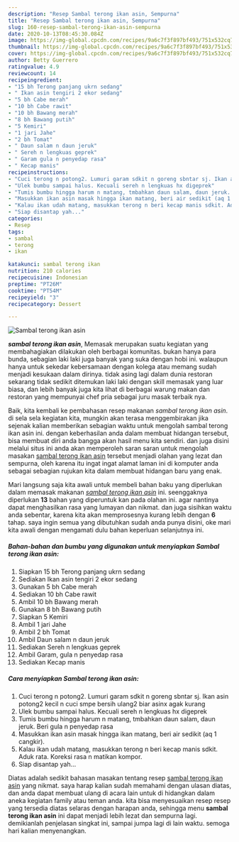 ```yaml
---
description: "Resep Sambal terong ikan asin, Sempurna"
title: "Resep Sambal terong ikan asin, Sempurna"
slug: 160-resep-sambal-terong-ikan-asin-sempurna
date: 2020-10-13T08:45:30.084Z
image: https://img-global.cpcdn.com/recipes/9a6c7f3f897bf493/751x532cq70/sambal-terong-ikan-asin-foto-resep-utama.jpg
thumbnail: https://img-global.cpcdn.com/recipes/9a6c7f3f897bf493/751x532cq70/sambal-terong-ikan-asin-foto-resep-utama.jpg
cover: https://img-global.cpcdn.com/recipes/9a6c7f3f897bf493/751x532cq70/sambal-terong-ikan-asin-foto-resep-utama.jpg
author: Betty Guerrero
ratingvalue: 4.9
reviewcount: 14
recipeingredient:
- "15 bh Terong panjang ukrn sedang"
- " Ikan asin tengiri 2 ekor sedang"
- "5 bh Cabe merah"
- "10 bh Cabe rawit"
- "10 bh Bawang merah"
- "8 bh Bawang putih"
- "5 Kemiri"
- "1 jari Jahe"
- "2 bh Tomat"
- " Daun salam n daun jeruk"
- " Sereh n lengkuas geprek"
- " Garam gula n penyedap rasa"
- " Kecap manis"
recipeinstructions:
- "Cuci terong n potong2. Lumuri garam sdkit n goreng sbntar sj. Ikan asin potong2 kecil n cuci smpe bersih ulang2 biar asinx agak kurang"
- "Ulek bumbu sampai halus. Kecuali sereh n lengkuas hx digeprek"
- "Tumis bumbu hingga harum n matang, tmbahkan daun salam, daun jeruk. Beri gula n penyedap rasa"
- "Masukkan ikan asin masak hingga ikan matang, beri air sedikit (aq 1 cangkir)."
- "Kalau ikan udah matang, masukkan terong n beri kecap manis sdkit. Aduk rata. Koreksi rasa n matikan kompor."
- "Siap disantap yah..."
categories:
- Resep
tags:
- sambal
- terong
- ikan

katakunci: sambal terong ikan 
nutrition: 210 calories
recipecuisine: Indonesian
preptime: "PT26M"
cooktime: "PT54M"
recipeyield: "3"
recipecategory: Dessert

---
```



![Sambal terong ikan asin](https://img-global.cpcdn.com/recipes/9a6c7f3f897bf493/751x532cq70/sambal-terong-ikan-asin-foto-resep-utama.jpg)

<b><i>sambal terong ikan asin</i></b>, Memasak merupakan suatu kegiatan yang membahagiakan dilakukan oleh berbagai komunitas. bukan hanya para bunda, sebagian laki laki juga banyak yang suka dengan hobi ini. walaupun hanya untuk sekedar kebersamaan dengan kolega atau memang sudah menjadi kesukaan dalam dirinya. tidak asing lagi dalam dunia restoran sekarang tidak sedikit ditemukan laki laki dengan skill memasak yang luar biasa, dan lebih banyak juga kita lihat di berbagai warung makan dan restoran yang mempunyai chef pria sebagai juru masak terbaik nya.



Baik, kita kembali ke pembahasan resep makanan <i>sambal terong ikan asin</i>. di sela sela kegiatan kita, mungkin akan terasa menggembirakan jika sejenak kalian memberikan sebagian waktu untuk mengolah sambal terong ikan asin ini. dengan keberhasilan anda dalam membuat hidangan tersebut, bisa membuat diri anda bangga akan hasil menu kita sendiri. dan juga disini melalui situs ini anda akan memperoleh saran saran untuk mengolah masakan <u>sambal terong ikan asin</u> tersebut menjadi olahan yang lezat dan sempurna, oleh karena itu ingat ingat alamat laman ini di komputer anda sebagai sebagian rujukan kita dalam membuat hidangan baru yang enak.


Mari langsung saja kita awali untuk membeli bahan baku yang diperlukan dalam memasak makanan <u><i>sambal terong ikan asin</i></u> ini. seenggaknya diperlukan <b>13</b> bahan yang diperuntuk kan pada olahan ini. agar nantinya dapat menghasilkan rasa yang lumayan dan nikmat. dan juga sisihkan waktu anda sebentar, karena kita akan memprosesnya kurang lebih dengan <b>6</b> tahap. saya ingin semua yang dibutuhkan sudah anda punya disini, oke mari kita awali dengan mengamati dulu bahan keperluan selanjutnya ini.

<!--inarticleads1-->

##### Bahan-bahan dan bumbu yang digunakan untuk menyiapkan Sambal terong ikan asin:

1. Siapkan 15 bh Terong panjang ukrn sedang
1. Sediakan  Ikan asin tengiri 2 ekor sedang
1. Gunakan 5 bh Cabe merah
1. Sediakan 10 bh Cabe rawit
1. Ambil 10 bh Bawang merah
1. Gunakan 8 bh Bawang putih
1. Siapkan 5 Kemiri
1. Ambil 1 jari Jahe
1. Ambil 2 bh Tomat
1. Ambil  Daun salam n daun jeruk
1. Sediakan  Sereh n lengkuas geprek
1. Ambil  Garam, gula n penyedap rasa
1. Sediakan  Kecap manis




<!--inarticleads2-->

##### Cara menyiapkan Sambal terong ikan asin:

1. Cuci terong n potong2. Lumuri garam sdkit n goreng sbntar sj. Ikan asin potong2 kecil n cuci smpe bersih ulang2 biar asinx agak kurang
1. Ulek bumbu sampai halus. Kecuali sereh n lengkuas hx digeprek
1. Tumis bumbu hingga harum n matang, tmbahkan daun salam, daun jeruk. Beri gula n penyedap rasa
1. Masukkan ikan asin masak hingga ikan matang, beri air sedikit (aq 1 cangkir).
1. Kalau ikan udah matang, masukkan terong n beri kecap manis sdkit. Aduk rata. Koreksi rasa n matikan kompor.
1. Siap disantap yah...




Diatas adalah sedikit bahasan masakan tentang resep <u>sambal terong ikan asin</u> yang nikmat. saya harap kalian sudah memahami dengan ulasan diatas, dan anda dapat membuat ulang di acara lain untuk di hidangkan dalam aneka kegiatan family atau teman anda. kita bisa menyesuaikan resep resep yang tersedia diatas selaras dengan harapan anda, sehingga menu <b>sambal terong ikan asin</b> ini dapat menjadi lebih lezat dan sempurna lagi. demikianlah penjelasan singkat ini, sampai jumpa lagi di lain waktu. semoga hari kalian menyenangkan.
